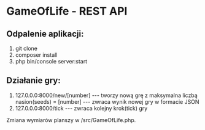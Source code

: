 # GameOfLife - REST API

## Odpalenie aplikacji:
1. git clone
2. composer install
3. php bin/console server:start

## Działanie gry:
1. 127.0.0.0:8000/new/[number] --- tworzy nową grę z maksymalna liczbą nasion(seeds) = [number] --- zwraca wynik nowej gry w formacie JSON
2. 127.0.0.0:8000/tick --- zwraca kolejny krok(tick) gry

Zmiana wymiarów planszy w /src/GameOfLife.php.

